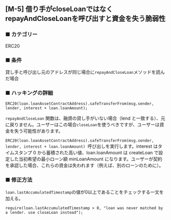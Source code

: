 ## [M-5] 借り手がcloseLoanではなくrepayAndCloseLoanを呼び出すと資金を失う脆弱性

### ■ カテゴリー

ERC20

### ■ 条件

貸し手と呼び出し元のアドレスが同じ場合に`repayAndCloseLoan`メソッドを読んだ場合

### ■ ハッキングの詳細

```sol
ERC20(loan.loanAssetContractAddress).safeTransferFrom(msg.sender, lender, interest + loan.loanAmount);
```

`repayAndCloseLoan` 関数は、融資の貸し手がいない場合（lend と一致する）、元に戻りません。ユーザーはこの場合`closeLoan`を使うべきですが、ユーザーは資金を失う可能性があります。  

`ERC20(loan.loanAssetContractAddress).safeTransferFrom(msg.sender, lender, interest + loan.loanAmount) `呼び出しを実行します。interest はタイムスタンプ 0 から蓄積された高い値、loan.loanAmount は createLoan で設定した当初希望の最小ローン額 minLoanAmount になります。ユーザーが契約を承認した場合、これらの資金は失われます（例えば、別のローンのために）。

### ■ 修正方法

`loan.lastAccumulatedTimestamp`の値が0以上であることをチェックする一文を加える。

```sol
require(loan.lastAccumulatedTimestamp > 0, "loan was never matched by a lender. use closeLoan instead");
```